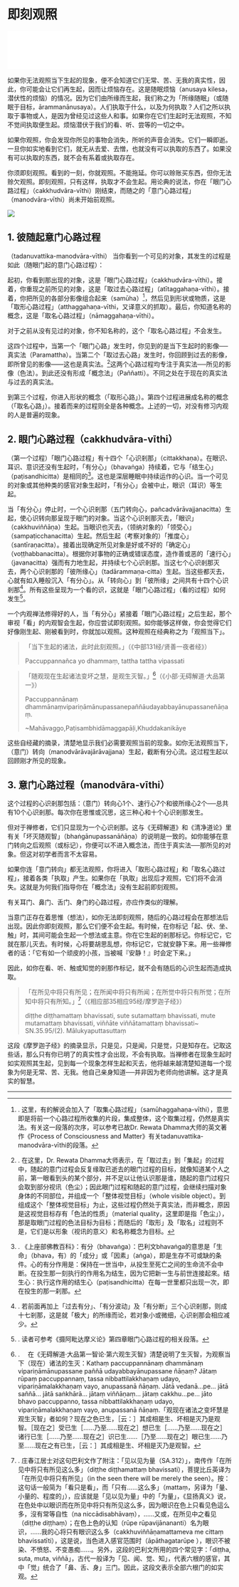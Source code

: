 # 即刻观照

<iframe frameborder="0" marginwidth="0" marginheight="0" width=500 height=86 src="./mp3/10-0.mp3"></iframe>

如果你无法观照当下生起的现象，便不会知道它们无常、苦、无我的真实性，因此，你可能会让它们再生起，因而让烦恼存在。这是随眠烦恼（anusaya kilesa，潜伏性的烦恼）的情况。因为它们由所缘而生起，我们称之为「所缘随眠」（或随眠于目标，ārammanānusaya）。人们执取于什么，以及为何执取？人们之所以执取于事物或人，是因为曾经见过这些人和事。如果你在它们生起时无法观照，不知不觉间执取便生起。烦恼潜伏于我们的看、听、尝等的一切之中。

如果你观照，你会发现你所见的事物会消失，所听的声音会消失。它们一瞬即逝。一旦你如实地看到它们，就无从去爱、去憎，也就没有可以执取的东西了。如果没有可以执取的东西，就不会有系着或执取存在。

你须即刻观照。看到的一刻，你就观照。不能拖延。你可以赊账买东西，但你无法赊欠观照。即刻观照，只有这样，执取才不会生起。用论典的说法，你在「眼门心路过程」（cakkhudvāra-vīthi）刚结束，而随之的「意门心路过程」（manodvāra-vīthi）尚未开始前观照。

![](./img/10-0.webp)

## 1. 彼随起意门心路过程

（tadanuvattika-manodvāra-vīthi）
当你看到一个可见的对象，其发生的过程是如此（随眼门起的意门心路过程）：

起初，你看到那出现的对象，这是「眼门心路过程」（cakkhudvāra-vīthi）。接着，你重现之前所见的对象，这是「取过去心路过程」（atītaggahaṇa-vīthi）。接着，你把所见的各部分影像组合起来（samūha）[^52]，然后见到形状或物质，这是「取形心路过程」（atthaggahaṇa-vīthi，又译意义的抓取）。最后，你知道名称的概念，这是「取名心路过程」（nāmaggahaṇa-vīthi）。

对于之前从没有见过的对象，你不知名称的，这个「取名心路过程」不会发生。

这四个过程中，当第一个「眼门心路」发生时，你见到的是当下生起时的影像──真实法（Paramattha）。当第二个「取过去心路」发生时，你回顾到过去的影像，即所曾见的影像——这也是真实法。[^53]这两个心路过程均专注于真实法──所见的影像（色法）。到此还没有形成「概念法」（Paññatti）。不同之处在于现在的真实法与过去的真实法。

到第三个过程，你进入形状的概念（「取形心路」）。第四个过程进展成名称的概念（「取名心路」）。接着而来的过程则全是各种概念。上述的一切，对没有修习内观的人是普遍的现象。

## 2. 眼门心路过程（cakkhudvāra-vīthi）

（第一个过程）「眼门心路过程」有十四个「心识剎那」（cittakkhaṇa）。在眼识、耳识、意识还没有生起时，「有分心」（bhavaṅga）持续着，它与「结生心」（paṭisandhicitta）是相同的[^54]。这也是深层睡眠中持续运作的心识。当一个可见的对象或其他种类的感官对象生起时，「有分心」会被中止，眼识（耳识）等生起。

当「有分心」停止时，一个心识剎那（五门转向心，pañcadvārāvajjanacitta）生起，使心识转向那呈现于眼门的对象。当这个心识剎那灭去，「眼识」（cakkhuviññāṇa）生起。当眼识也灭去，（领纳对象的）「领受心」（sampaṭicchanacitta）生起。然后生起（考察对象的）「推度心」（santīraṇacitta）。接着出现确定所见对象是好或不好的「确定心」（voṭṭhabbanacitta）。根据你对事物的正确或错误态度，造作善或恶的「速行心」（javanacitta）强而有力地生起，并持续七个心识剎那。当这七个心识剎那灭去，两个心识剎那的「彼所缘心」（tadārammaṇa-citta）生起。当这些都灭去，心就有如入睡般沉入「有分心」。从「转向心」到「彼所缘」之间共有十四个心识剎那[^55]。所有这些呈现为一个看的识，这就是「眼门心路过程」（看的过程）如何发生[^56]。

一个内观禅法修得好的人，当「有分心」紧接着「眼门心路过程」之后生起，那个审视「看」的内观智会生起，你应尝试即刻观照。如你能够这样做，你会觉得它们好像刚生起、刚被看到时，你就加以观照。这种观照在经典称之为「观照当下」。

>「当下生起的诸法，此时此刻观照。」（《中部131经/贤善一夜者经》）
>
>Paccuppannañca yo dhammaṃ, tattha tattha vipassati

>「随观现在生起诸法变坏之慧，是观生灭智。」[^57]（《小部‧无碍解道‧大品第一》）
>
>Paccuppannānaṃ dhammānaṃvipariṇāmānupassanepaññāudayabbayānupassaneñāṇaṃ.
>
>~Mahāvaggo,Paṭisambhidāmaggapāḷi,Khuddakanikāye

这些自经藏的摘录，清楚地显示我们必需要观照当前的现象。如你无法观照当下，（意门）转向（manodvārāvajārāvajjana）生起，截断有分心流。这过程生起以回顾刚才所见的现象。

## 3. 意门心路过程（manodvāra-vīthi）
这个过程的心识剎那包括：（意门）转向心1个、速行心7个和彼所缘心2个──总共有10个心识剎那。每次你在思惟或沉思，这三种心和十个心识剎那发生。

但对于禅修者，它们只显现为一个心识剎那。这与《无碍解道》和《清净道论》里有关「坏灭随观智」（bhaṅgānupassanāñāṇa）的说明是一致的。如你能够在意门转向之后观照（或标记），你便可以不进入概念法，而住于真实法──那所见的对象。但这对初学者而言不太容易。

如果你连「意门转向」都无法观照，你将进入「取形心路过程」和「取名心路过程」，接着各类「执取」产生。如果你在「执取」出现后才观照，它们将不会消失。这就是为何我们指导你在「概念法」没有生起前即刻观照。

有关耳门、鼻门、舌门、身门的心路过程，亦应作类似的理解。

当意门正存在着思惟（想法），如你无法即刻观照，随后的心路过程会在那想法后出现。因此你即刻观照，那么它们便不会生起。有时候，在你标记「起、伏、坐、触」时，其间可能会生起一个想法或主意。你在它生起的剎那标记。你标记它，它就在那儿灭去。有时候，心将要胡思乱想，你标记它，它就安静下来。用一些禅修者的话：「它有如一个顽皮的小孩，当被喊『安静！』时会定下来。」

因此，如你在看、听、触或知觉的剎那作标记，就不会有随后的心识生起而造成执取。

>「在所见中将只有所见；在所闻中将只有所闻；在所觉中将只有所觉；在所知中将只有所知。」[^58]（《相应部35相应95经/摩罗迦子经》）
>
>diṭṭhe diṭṭhamattaṃ bhavissati, sute sutamattaṃ bhavissati, mute mutamattaṃ bhavissati, viññāte viññātamattaṃ bhavissati~ SN.35.95/(2). Mālukyaputtasuttaṃ

这段《摩罗迦子经》的摘录显示，只是见，只是闻，只是觉，只是知存在。记取这些话，那么只有你已明了的真实性才会出现，不会有执取。当禅修者在现象生起时如实观照其生起，见到每一个现象怎样生起和灭去，他将越来越清楚知道每一个现象为何是无常、苦、无我。他自己亲身知道──并非因为老师向他讲解。这才是真实的智慧。

---

[^52]:. 这里，有的解说会加入了「取集心路过程」（samūhaggahaṇa-vīthi），意思即是将前一个心路过程所收集的片段，集成整体，这个取集过程，仍然是真实法。有关这一段落的次序，可以参考已故Dr. Rewata Dhamma大师的英文著作《Process of Consciousness and Matter》有关tadanuvattika-manodvāra-vīthi的段落。

[^53]:. 在这里，Dr. Rewata Dhamma大师表示，在「取过去」到「集起」的过程中，随起的意门过程会反复缘取已逝去的眼门过程的目标，就像知道某个人之前，第一眼看到头的某个部分，并不足以让他认识那是谁，随起的意门过程只会取到部分视讯（色尘）；因此眼门过程和随起的意门过程，会继续扫描对象身体的不同部位，并组成一个「整体视觉目标」（whole visible object）。到组成这个「整体视觉目标」为止，这些过程仍然处于真实法，而非概念，原因是这视觉目标存有「色法的性质」（material quality，这里即是指「色尘」），那是取眼门过程的色法目标为目标；而随后的「取形」及「取名」过程则不是，它们是以形象（视讯的意义）和名称概念为目标。

[^54]:. 《上座部佛教百科》：有分（bhavaṅga）：巴利文bhavaṅga的意思是「生命」（bhava，有）的「成分」或「因素」（aṅga），即是生存不可或缺的条件。心的有分作用是：保持在一世当中，从投生至死亡之间的生命流不会中断。在投生那一刻执行的作用名为结生，因为它把新一生与前世连接起來。结生心：执行这作用的结生心（paṭisandhicitta）在每一世里都只出现一次，即在投生的那一刹那。

[^55]:. 若前面再加上「过去有分」、「有分波动」及「有分断」三个心识剎那，则成十七剎那，这是就「极大」的所缘而论，若对象小或微细，心识剎那会相应减少。

[^56]:. 读者可参考《摄阿毗达摩义论》第四章眼门心路过程的相关段落。

[^57]:. 　在《无碍解道‧大品第一智论‧第六观生灭智》清楚说明了生灭智，为观察当下（现在）诸法的生灭：Kathaṃ paccuppannānaṃ dhammānaṃ vipariṇāmānupassane paññā udayabbayānupassane ñāṇaṃ? Jātaṃ rūpaṃ paccuppannaṃ, tassa nibbattilakkhaṇaṃ udayo, vipariṇāmalakkhaṇaṃ vayo, anupassanā ñāṇaṃ. Jātā vedanā…pe… jātā saññā… jātā saṅkhārā… jātaṃ viññāṇaṃ… jātaṃ cakkhu…pe… jāto bhavo paccuppanno, tassa nibbattilakkhaṇaṃ udayo, vipariṇāmalakkhaṇaṃ vayo, anupassanā ñāṇaṃ.「观现在诸法之变坏慧是观生灭智」者如何？现在之色已生，［云：］其成相是生、坏相是灭乃是观智。［现在之］受已生［……乃至……现在之］想已生［……乃至……现在之］诸行已生［……乃至……现在之］识已生……［乃至……现在之］眼已生……乃至……现在之有已生，［云：］其成相是生、坏相是灭乃是观智。

[^58]:. 庄春江居士对这句巴利文作了附注：「见以见为量（SA.312）」，南传作「在所见中将只有所见这么多」（diṭṭhe diṭṭhamattaṃ bhavissati），菩提比丘英译为「在所见中将只有所见」（in the seen there will be merely the seen）。按：这句话一般简为「看只是看」，而「只有……这么多」（mattaṃ，另译为「量、小量的、程度的」），应该就是「见以见为量」中的「为量」，《显扬真义》说，在色处中以眼识而在所见中将只有所见这么多，因为眼识在色上只看见色這么多，沒有常等自性（na niccādisabhāvaṃ），……又或，在所见中之看见（diṭṭhe diṭṭhaṃ）；在色上色的认知（rūpe rūpavijānananti）名为眼识，……我的心将只有眼识这么多（cakkhuviññāṇamattameva me cittaṃ bhavissatīti），这是说，当色进入感官范围时（āpāthagatarūpe ），眼识不被染、不愤怒、不变愚痴……。另外，这段的巴利文所用的四个常见字：「diṭṭha, suta, muta, viññā」，古代一般译为「见、闻、觉、知」，代表六根的感官，其中「觉」统合了「鼻、舌、身」三门。因此，这段文表示全部六根门的如实观。
